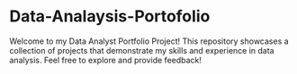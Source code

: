 # Data-Analaysis-Portofolio
Welcome to my Data Analyst Portfolio Project! This repository showcases a collection of projects that demonstrate my skills and experience in data analysis. Feel free to explore and provide feedback!
